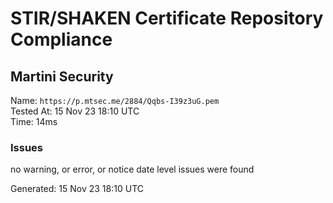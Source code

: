# STIR/SHAKEN Certificate Repository Compliance

## Martini Security

Name: `https://p.mtsec.me/2884/Qqbs-I39z3uG.pem`\
Tested At: 15 Nov 23 18:10 UTC\
Time: 14ms

### Issues

no warning, or error, or notice date level issues were found

Generated: 15 Nov 23 18:10 UTC
